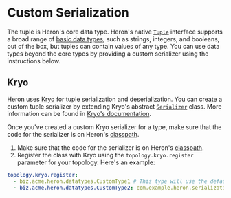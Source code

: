 # Custom Serialization

The tuple is Heron's core data type. Heron's native
[`Tuple`](.io/topology-api/com/twitter/heron/api/tuple/Tuple) interface supports
a broad range of [basic data types](data-model.html#using-tuples), such as
strings, integers, and booleans, out of the box, but tuples can contain values
of any type. You can use data types beyond the core types by providing a custom
serializer using the instructions below.

## Kryo

Heron uses [Kryo](https://github.com/EsotericSoftware/kryo) for tuple
serialization and deserialization. You can create a custom tuple serializer by
extending Kryo's abstract
[`Serializer`](http://code.google.com/p/kryo/source/browse/trunk/src/com/esotericsoftware/kryo/Serializer.java)
class. More information can be found in [Kryo's
documentation](https://github.com/EsotericSoftware/kryo#serializers).

Once you've created a custom Kryo serializer for a type, make sure that the code
for the serializer is on Heron's [classpath](compiling.html#classpath).

1. Make sure that the code for the serializer is on Heron's
[classpath](compiling.html#classpath).
2. Register the class with Kryo using the `topology.kryo.register` parameter for
your topology. Here's an example:

  ```yaml
  topology.kryo.register:
    - biz.acme.heron.datatypes.CustomType1 # This type will use the default FieldSerializer
    - biz.acme.heron.datatypes.CustomType2: com.example.heron.serialization.CustomSerializer
  ```
